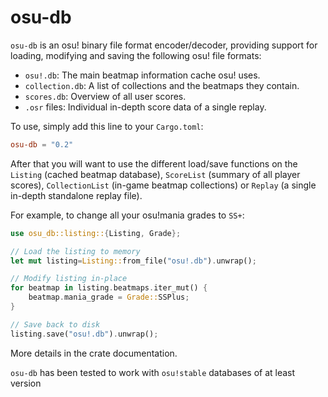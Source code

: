 # osu-db

`osu-db` is an osu! binary file format encoder/decoder, providing support for
loading, modifying and saving the following osu! file formats:

- `osu!.db`: The main beatmap information cache osu! uses.
- `collection.db`: A list of collections and the beatmaps they contain.
- `scores.db`: Overview of all user scores.
- `.osr` files: Individual in-depth score data of a single replay.

To use, simply add this line to your `Cargo.toml`:

```toml
osu-db = "0.2"
```

After that you will want to use the different load/save functions on the
`Listing` (cached beatmap database), `ScoreList` (summary of all player scores),
`CollectionList` (in-game beatmap collections) or `Replay` (a single in-depth
standalone replay file).

For example, to change all your osu!mania grades to `SS+`:

```rust
use osu_db::listing::{Listing, Grade};

// Load the listing to memory
let mut listing=Listing::from_file("osu!.db").unwrap();

// Modify listing in-place
for beatmap in listing.beatmaps.iter_mut() {
    beatmap.mania_grade = Grade::SSPlus;
}

// Save back to disk
listing.save("osu!.db").unwrap();
```

More details in the crate documentation.

`osu-db` has been tested to work with `osu!stable` databases of at least version 

